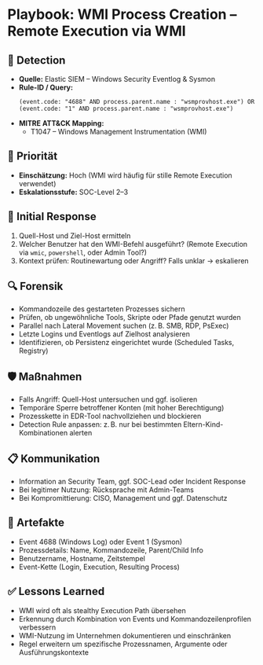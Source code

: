 # Playbook: WMI Process Creation – Remote Execution via WMI

## 🧠 Detection
- **Quelle:** Elastic SIEM – Windows Security Eventlog & Sysmon
- **Rule-ID / Query:**
  ```elasticsearch
  (event.code: "4688" AND process.parent.name : "wsmprovhost.exe") OR
  (event.code: "1" AND process.parent.name : "wsmprovhost.exe")
  ```
- **MITRE ATT&CK Mapping:**  
  - T1047 – Windows Management Instrumentation (WMI)

## 📌 Priorität
- **Einschätzung:** Hoch (WMI wird häufig für stille Remote Execution verwendet)
- **Eskalationsstufe:** SOC-Level 2–3

## 🚨 Initial Response
1. Quell-Host und Ziel-Host ermitteln
2. Welcher Benutzer hat den WMI-Befehl ausgeführt? (Remote Execution via `wmic`, `powershell`, oder Admin Tool?)
3. Kontext prüfen: Routinewartung oder Angriff? Falls unklar → eskalieren

## 🔍 Forensik
- Kommandozeile des gestarteten Prozesses sichern
- Prüfen, ob ungewöhnliche Tools, Skripte oder Pfade genutzt wurden
- Parallel nach Lateral Movement suchen (z. B. SMB, RDP, PsExec)
- Letzte Logins und Eventlogs auf Zielhost analysieren
- Identifizieren, ob Persistenz eingerichtet wurde (Scheduled Tasks, Registry)

## 🛡️ Maßnahmen
- Falls Angriff: Quell-Host untersuchen und ggf. isolieren
- Temporäre Sperre betroffener Konten (mit hoher Berechtigung)
- Prozesskette in EDR-Tool nachvollziehen und blockieren
- Detection Rule anpassen: z. B. nur bei bestimmten Eltern-Kind-Kombinationen alerten

## 📋 Kommunikation
- Information an Security Team, ggf. SOC-Lead oder Incident Response
- Bei legitimer Nutzung: Rücksprache mit Admin-Teams
- Bei Kompromittierung: CISO, Management und ggf. Datenschutz

## 📁 Artefakte
- Event 4688 (Windows Log) oder Event 1 (Sysmon)
- Prozessdetails: Name, Kommandozeile, Parent/Child Info
- Benutzername, Hostname, Zeitstempel
- Event-Kette (Login, Execution, Resulting Process)

## ✅ Lessons Learned
- WMI wird oft als stealthy Execution Path übersehen
- Erkennung durch Kombination von Events und Kommandozeilenprofilen verbessern
- WMI-Nutzung im Unternehmen dokumentieren und einschränken
- Regel erweitern um spezifische Prozessnamen, Argumente oder Ausführungskontexte